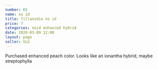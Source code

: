 ```yaml
---
number: 65
name: no id
title: Tillansdia no id
price: 7
categories: noid enhanced hybrid
date: 2020-03-09 12:00
layout: page
seller: SLG
---
```

Purchased enhanced peach color. Looks like an ionantha hybrid, maybe streptophylla
